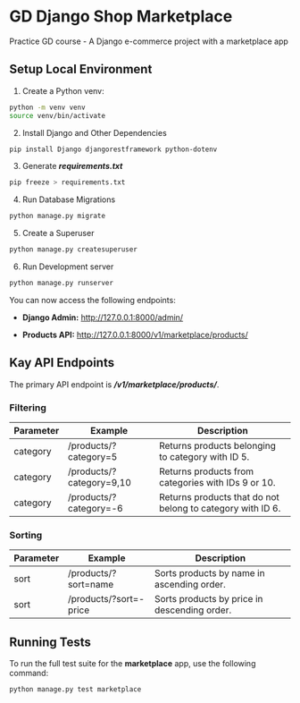 # GD Django Shop Marketplace

Practice GD course - A Django e-commerce project with a marketplace app

## Setup Local Environment

1. Create a Python venv:

```bash
python -m venv venv
source venv/bin/activate
```

2. Install Django and Other Dependencies

```bash
pip install Django djangorestframework python-dotenv
```

3. Generate ***requirements.txt***

```bash
pip freeze > requirements.txt
```

4. Run Database Migrations

```bash
python manage.py migrate
```

5. Create a Superuser

```bash
python manage.py createsuperuser
```

6. Run Development server

```bash
python manage.py runserver
```

You can now access the following endpoints:

* **Django Admin:** <http://127.0.0.1:8000/admin/>

* **Products API:** <http://127.0.0.1:8000/v1/marketplace/products/>

## Kay API Endpoints

The primary API endpoint is ***/v1/marketplace/products/***.

### Filtering

| Parameter | Example                  | Description                                                |
| --------- | ------------------------ | ---------------------------------------------------------- |
| category  | /products/?category=5    | Returns products belonging to category with ID 5.          |
| category  | /products/?category=9,10 | Returns products from categories with IDs 9 or 10.         |
| category  | /products/?category=-6   | Returns products that do not belong to category with ID 6. |

### Sorting

| Parameter | Example                | Description                                  |
| --------- | ---------------------- | -------------------------------------------- |
| sort      | /products/?sort=name   | Sorts products by name in ascending order.   |
| sort      | /products/?sort=-price | Sorts products by price in descending order. |

## Running Tests

To run the full test suite for the **marketplace** app, use the following command:

```bash
python manage.py test marketplace
```
